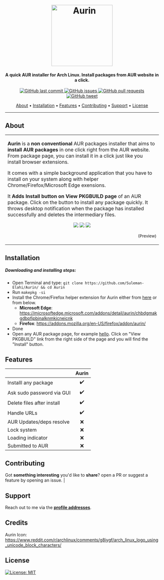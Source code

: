 <h1 align="center">
  <br>
  <a href="https://github.com/Suleman-Elahi/Aurin"><img src="https://raw.githubusercontent.com/Suleman-Elahi/Aurin/main/data/aurin.png" alt=" Aurin" width="200px"></a>
</h1>

<h4 align="center">A quick AUR installer for Arch Linux. Install packages from AUR website in a click. </h4>

<p align="center">
    <a href="https://github.com/Suleman-Elahi/Aurin/commits">
    <img src="https://img.shields.io/github/commit-status/suleman-elahi/aurin/main/39679543820c4e15c8f8f0e9e4b5a1de60fd4eb2"
         alt="GitHub last commit">
    <a href="https://github.com/Suleman-Elahi/Aurin/issues">
    <img src="https://img.shields.io/github/issues-raw/suleman-elahi/Aurin"
         alt="GitHub issues">
    <a href="https://github.com/Suleman-Elahi/Aurin/pulls">
    <img src="https://img.shields.io/github/issues-pr-raw/suleman-elahi/aurin"
         alt="GitHub pull requests">
    <a href="https://twitter.com/intent/tweet?text=Try%20a%20new%20weird%20AUR%20installer%3A%20https%3A//github.com/Suleman-Elahi/Aurin/">
    <img src="https://img.shields.io/twitter/url/https/github.com/ArmynC/ArminC-AutoExec.svg?style=flat-square&logo=twitter"
         alt="GitHub tweet">
</p>

<p align="center">
  <a href="#about">About</a> •
  <a href="#installation">Installation</a> •
  <a href="#features">Features</a> •
  <a href="#contributing">Contributing</a> •
  <a href="#support">Support</a> •
  <a href="#license">License</a>
</p>

---

## About

<table>
<tr>
<td>

**Aurin** is a **non conventional** AUR packages installer that aims to **install AUR packages** in one click right from the AUR website. From package page, you can install it in a click just like you install browser extensions.

It comes with a simple background application that you have to install on your system along with helper Chrome/Firefox/Microsoft Edge exensions.

It **Adds Install button on View PKGBUILD page** of an AUR package. Click on the button to install any package quickly. It throws desktop notification when the package has installed successfully and deletes the intermediary files.
<p align="center">
<img src="https://raw.githubusercontent.com/Suleman-Elahi/Aurin/main/data/aurin-in-action.png">
<img src="https://raw.githubusercontent.com/Suleman-Elahi/Aurin/main/data/aurin-installed.png">
<img src="https://raw.githubusercontent.com/Suleman-Elahi/Aurin/main/data/aurin-sudo.png">  
</p>
<p align="right">
<sub>(Preview)</sub>
</p>

</td>
</tr>
</table>

## Installation

##### Downloading and installing steps:
* Open Terminal and type: `git clone https://github.com/Suleman-Elahi/Aurin/ && cd Aurin`
* Run `makepkg -si`
* Install the Chrome/Firefox helper extension for Aurin either from [here](https://github.com/Suleman-Elahi/Aurin/tree/main/Aurin_Extension) or from below.
  * **Microsoft Edge**: https://microsoftedge.microsoft.com/addons/detail/aurin/chbdgmakgdbpfjpbjnalknmkjcneicnk
  * **Firefox**: https://addons.mozilla.org/en-US/firefox/addon/aurin/
* Done
* Open any AUR package page, for example [hello](https://aur.archlinux.org/packages/hello). Click on "View PKGBUILD" link from the right side of the page and you will find the "Install" button.

## Features

|                            |       Aurin       |
| -------------------------- | :----------------:|
| Installl any package       |         ✔️        |
| Ask sudo password via GUI  |         ✔️        |
| Delete files after install |         ✔️        |
| Handle URLs                |         ✔️        |
| AUR Updates/deps resolve   |         ❌        |
| Lock system                |         ❌        |
| Loading indicator          |         ❌        |
| Submitted to AUR           |         ❌        |

## Contributing

Got **something interesting** you'd like to **share**? open a PR or suggest a feature by opening an issue.                                       |

## Support

Reach out to me via the **[profile addresses](https://github.com/Suleman-Elahi)**.

## Credits

Aurin Icon: https://www.reddit.com/r/archlinux/comments/g8iygf/arch_linux_logo_using_unicode_block_characters/

## License

[![License: MIT](https://img.shields.io/github/license/suleman-elahi/Aurin)](https://tldrlegal.com/license/mit-license)
